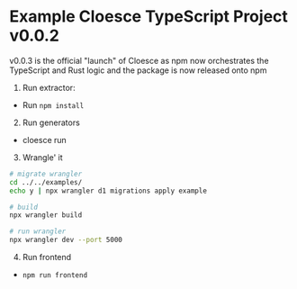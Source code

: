 # Example Cloesce TypeScript Project v0.0.2

v0.0.3 is the official "launch" of Cloesce as npm now orchestrates
the TypeScript and Rust logic and the package is now released onto npm

1. Run extractor:
- Run `npm install`

2. Run generators
- cloesce run

3. Wrangle' it

```bash
# migrate wrangler
cd ../../examples/
echo y | npx wrangler d1 migrations apply example

# build
npx wrangler build

# run wrangler
npx wrangler dev --port 5000
```

4. Run frontend
- `npm run frontend`